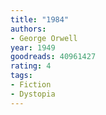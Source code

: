 ```yaml
---
title: "1984"
authors:
- George Orwell
year: 1949
goodreads: 40961427
rating: 4
tags:
- Fiction
- Dystopia
---
```

